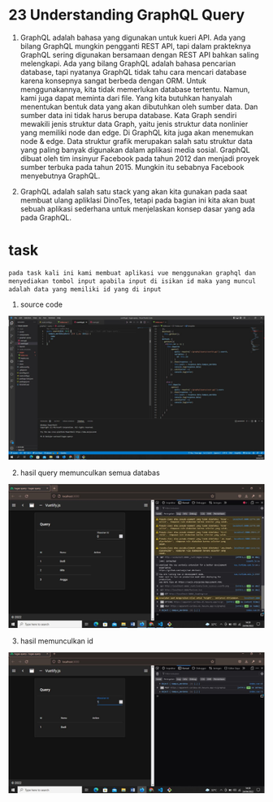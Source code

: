 # 23 Understanding GraphQL Query

1. GraphQL adalah bahasa yang digunakan untuk kueri API.
Ada yang bilang GraphQL mungkin pengganti REST API, tapi dalam prakteknya GraphQL sering digunakan bersamaan dengan REST API bahkan saling melengkapi.
Ada yang bilang GraphQL adalah bahasa pencarian database, tapi nyatanya GraphQL tidak tahu cara mencari database karena konsepnya sangat berbeda dengan ORM.
Untuk menggunakannya, kita tidak memerlukan database tertentu. Namun, kami juga dapat meminta dari file.
Yang kita butuhkan hanyalah menentukan bentuk data yang akan dibutuhkan oleh sumber data. Dan sumber data ini tidak harus berupa database.
Kata Graph sendiri mewakili jenis struktur data Graph, yaitu jenis struktur data nonlinier yang memiliki node dan edge. Di GraphQL kita juga akan menemukan node & edge.
Data struktur grafik merupakan salah satu struktur data yang paling banyak digunakan dalam aplikasi media sosial.
GraphQL dibuat oleh tim insinyur Facebook pada tahun 2012 dan menjadi proyek sumber terbuka pada tahun 2015.
Mungkin itu sebabnya Facebook menyebutnya GraphQL.

2. GraphQL adalah salah satu stack yang akan kita gunakan pada saat membuat ulang apliklasi DinoTes, tetapi pada bagian ini kita akan buat sebuah aplikasi sederhana untuk menjelaskan konsep dasar yang ada pada GraphQL.


# task 

    pada task kali ini kami membuat aplikasi vue menggunakan graphql dan menyediakan tombol input apabila input di isikan id maka yang muncul adalah data yang memiliki id yang di input 

1. source code 

 ![screenshots Jawaban no 1](https://github.com/pardi123/VUE_M-SUPARDI/blob/main/23_Understanding%20GraphQL%20Query/screenshots/source%20code.JPG)

2. hasil query memunculkan semua databas

 ![screenshots Jawaban no 1](https://github.com/pardi123/VUE_M-SUPARDI/blob/main/23_Understanding%20GraphQL%20Query/screenshots/hasil%20semua.JPG)

3. hasil memunculkan id

 ![screenshots Jawaban no 1](https://github.com/pardi123/VUE_M-SUPARDI/blob/main/23_Understanding%20GraphQL%20Query/screenshots/hasil%20memasukan%20id.JPG)
